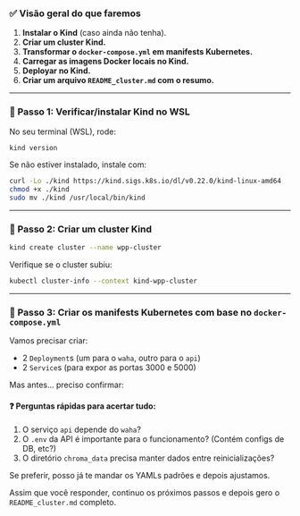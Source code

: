 

### ✅ Visão geral do que faremos

1. **Instalar o Kind** (caso ainda não tenha).
2. **Criar um cluster Kind.**
3. **Transformar o `docker-compose.yml` em manifests Kubernetes.**
4. **Carregar as imagens Docker locais no Kind.**
5. **Deployar no Kind.**
6. **Criar um arquivo `README_cluster.md` com o resumo.**

---

### 🧩 Passo 1: Verificar/instalar Kind no WSL

No seu terminal (WSL), rode:

```bash
kind version
```

Se não estiver instalado, instale com:

```bash
curl -Lo ./kind https://kind.sigs.k8s.io/dl/v0.22.0/kind-linux-amd64
chmod +x ./kind
sudo mv ./kind /usr/local/bin/kind
```

---

### 🧩 Passo 2: Criar um cluster Kind

```bash
kind create cluster --name wpp-cluster
```

Verifique se o cluster subiu:

```bash
kubectl cluster-info --context kind-wpp-cluster
```

---

### 🧩 Passo 3: Criar os manifests Kubernetes com base no `docker-compose.yml`

Vamos precisar criar:

* 2 `Deployment`s (um para o `waha`, outro para o `api`)
* 2 `Service`s (para expor as portas 3000 e 5000)

Mas antes... preciso confirmar:

#### ❓ Perguntas rápidas para acertar tudo:

1. O serviço `api` depende do `waha`?
2. O `.env` da API é importante para o funcionamento? (Contém configs de DB, etc?)
3. O diretório `chroma_data` precisa manter dados entre reinicializações?

Se preferir, posso já te mandar os YAMLs padrões e depois ajustamos.

Assim que você responder, continuo os próximos passos e depois gero o `README_cluster.md` completo.
